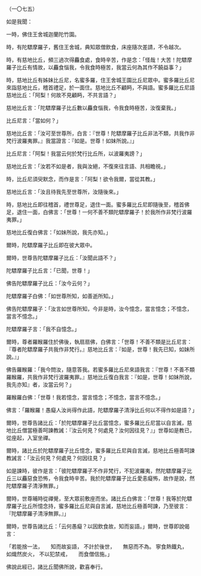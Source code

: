（一〇七五）

如是我聞：

一時，佛住王舍城迦蘭陀竹園。

時，有陀驃摩羅子，舊住王舍城，典知眾僧飲食，床座隨次差請，不令越次。

時，有慈地比丘，頻三過次得麤食處，食時辛苦，作是念：「怪哉！大苦！陀驃摩羅子比丘有情故，以麤食惱我，令我食時極苦，我當云何為其作不饒益事？」

時，慈地比丘有姊妹比丘尼，名蜜多羅，住王舍城王園比丘尼眾中。蜜多羅比丘尼來詣慈地比丘，稽首禮足，於一面住。慈地比丘不顧眄，不與語。蜜多羅比丘尼語慈地比丘：「阿梨！何故不見顧眄，不共言語？」

慈地比丘言：「陀驃摩羅子比丘數以麤食惱我，令我食時極苦，汝復棄我。」

比丘尼言：「當如何？」

慈地比丘言：「汝可至世尊所，白言：『世尊！陀驃摩羅子比丘非法不類，共我作非梵行波羅夷罪。』我當證言：『如是。世尊！如妹所說。』」

比丘尼言：「阿梨！我當云何於梵行比丘所，以波羅夷謗？」

慈地比丘言：「汝若不如是者，我與汝絕，不復來往言語、共相瞻視。」

時，比丘尼須臾默念，而作是言：「阿梨！欲令我爾，當從其教。」

慈地比丘言：「汝且待我先至世尊所，汝隨後來。」

時，慈地比丘即往稽首，禮世尊足，退住一面。蜜多羅比丘尼即隨後至，稽首佛足，退住一面，白佛言：「世尊！一何不善不類陀驃摩羅子！於我所作非梵行波羅夷罪。」

慈地比丘復白佛言：「如妹所說，我先亦知。」

爾時，陀驃摩羅子比丘即在彼大眾中。

爾時，世尊告陀驃摩羅子比丘：「汝聞此語不？」

陀驃摩羅子比丘言：「已聞，世尊！」

佛告陀驃摩羅子比丘：「汝今云何？」

陀驃摩羅子白佛：「如世尊所知，如善逝所知。」

佛告陀驃摩羅子：「汝言如世尊所知，今非是時，汝今憶念，當言憶念；不憶念，當言不憶念。」

陀驃摩羅子言：「我不自憶念。」

爾時，尊者羅睺羅住於佛後，執扇扇佛，白佛言：「世尊！不善不類是比丘尼言：『尊者陀驃摩羅子共我作非梵行。』慈地比丘言：『如是，世尊！我先已知，如妹所說。』」

佛告羅睺羅：「我今問汝，隨意答我。若蜜多羅比丘尼來語我言：『世尊！不善不類羅睺羅，共我作非梵行波羅夷罪。』慈地比丘復白我言：『如是，世尊！如妹所說，我先亦知』者，汝當云何？」

羅睺羅白佛：「世尊！我若憶念，當言憶念；不憶念，當言不憶念。」

佛言：「羅睺羅！愚癡人汝尚得作此語，陀驃摩羅子清淨比丘何以不得作如是語？」

爾時，世尊告諸比丘：「於陀驃摩羅子比丘當憶念，蜜多羅比丘尼當以自言滅，慈地比丘僧當極善呵諫教誡：『汝云何見？何處見？汝何因往見？』」世尊如是教已，從座起，入室坐禪。

爾時，諸比丘於陀驃摩羅子比丘憶念，蜜多羅比丘尼與自言滅，慈地比丘極善呵諫教誡言：「汝云何見？何處見？何因往見？」

如是諫時，彼作是言：「彼陀驃摩羅子不作非梵行，不犯波羅夷，然陀驃摩羅子比丘三以麤惡食恐怖，令我食時辛苦。我於陀驃摩羅子比丘愛恚癡怖，故作是說，然陀驃摩羅子清淨無罪。」

爾時，世尊晡時從禪覺，至大眾前敷座而坐。諸比丘白佛言：「世尊！我等於陀驃摩羅子比丘所憶念持，蜜多羅比丘尼與自言滅，慈地比丘極善呵諫，乃至彼言：『陀驃摩羅子清淨無罪。』」

爾時，世尊告諸比丘：「云何愚癡？以因飲食故，知而妄語。」爾時，世尊即說偈言：

「若能捨一法，　　知而故妄語，
不計於後世，　　無惡而不為。
寧食熱鐵丸，　　如熾然炭火，
不以犯禁戒，　　而食僧信施。」

佛說此經已，諸比丘聞佛所說，歡喜奉行。








